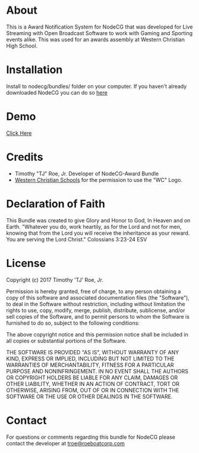 # About
This is a Award Notification System for NodeCG that was developed for Live Streaming with Open Broadcast Software to work with Gaming and Sporting events alike. This was used for an awards assembly at Western Christian High School.

# Installation
Install to nodecg/bundles/ folder on your computer.
If you haven't already downloaded NodeCG you can do so [here](https://github.com/nodecg/nodecg)

# Demo
[Click Here](https://gfycat.com/NeighboringIdenticalBlowfish)

# Credits
- Timothy "TJ" Roe, Jr. Developer of NodeCG-Award Bundle
- [Western Christian Schools](http://westernchristian.org/) for the permission to use the "WC" Logo.
	
# Declaration of Faith
This Bundle was created to give Glory and Honor to God, In Heaven and on Earth.
"Whatever you do, work heartily, as for the Lord and not for men, knowing that from the Lord you will receive the inheritance as your reward. You are serving the Lord Christ." Colossians 3:23-24 ESV
    
# License
Copyright (c) 2017 Timothy 'TJ' Roe, Jr.

Permission is hereby granted, free of charge, to any person obtaining a copy
of this software and associated documentation files (the "Software"), to deal
in the Software without restriction, including without limitation the rights
to use, copy, modify, merge, publish, distribute, sublicense, and/or sell
copies of the Software, and to permit persons to whom the Software is
furnished to do so, subject to the following conditions:

The above copyright notice and this permission notice shall be included in
all copies or substantial portions of the Software.

THE SOFTWARE IS PROVIDED "AS IS", WITHOUT WARRANTY OF ANY KIND, EXPRESS OR
IMPLIED, INCLUDING BUT NOT LIMITED TO THE WARRANTIES OF MERCHANTABILITY,
FITNESS FOR A PARTICULAR PURPOSE AND NONINFRINGEMENT. IN NO EVENT SHALL THE
AUTHORS OR COPYRIGHT HOLDERS BE LIABLE FOR ANY CLAIM, DAMAGES OR OTHER
LIABILITY, WHETHER IN AN ACTION OF CONTRACT, TORT OR OTHERWISE, ARISING FROM,
OUT OF OR IN CONNECTION WITH THE SOFTWARE OR THE USE OR OTHER DEALINGS IN
THE SOFTWARE.

# Contact
For questions or comments regarding this bundle for NodeCG please contact the developer at <troe@roeboatcorp.com>